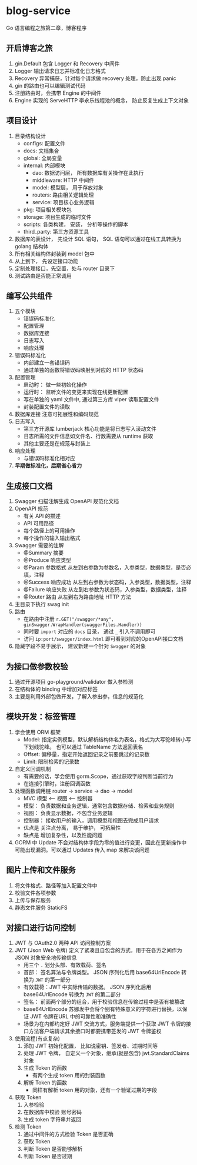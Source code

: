 # blog-service
Go 语言编程之旅第二章，博客程序

## 开启博客之旅
1. gin.Default 包含 Logger 和 Recovery 中间件
2. Logger 输出请求日志并标准化日志格式
3. Recovery 异常捕获，针对每个请求做 recovery 处理，防止出现 panic
4. gin 的路由也可以编辑测试代码
5. 注册路由时，会携带 Engine 的中间件
6. Engine 实现的 ServeHTTP 李永乐线程池的概念， 防止反复生成上下文对象

## 项目设计
1. 目录结构设计
   - configs: 配置文件
   - docs: 文档集合
   - global: 全局变量
   - internal: 内部模块
     - dao: 数据访问层， 所有数据库有关操作在此执行
     - middleware: HTTP 中间件
     - model: 模型层， 用于存放对象
     - routers: 路由相关逻辑处理
     - service: 项目核心业务逻辑
   - pkg: 项目相关模块包
   - storage: 项目生成的临时文件
   - scripts: 各类构建， 安装， 分析等操作的脚本
   - third_party: 第三方资源工具
2. 数据库的表设计， 先设计 SQL 语句， SQL 语句可以通过在线工具转换为 golang 结构体
3. 所有相关结构体封装到 model 包中
4. 从上到下， 先设定接口功能
5. 定制处理接口，先空置，处与 router 目录下
6. 测试路由是否能正常调用

## 编写公共组件
1. 五个模块
   - 错误码标准化
   - 配置管理
   - 数据库连接
   - 日志写入
   - 响应处理
2. 错误码标准化
   - 内部建立一套错误码
   - 通过单独的函数将错误码映射到对应的 HTTP 状态码
3. 配置管理
   - 启动时： 做一些初始化操作
   - 运行时： 监听文件的变更来实现在线更新配置
   - 写在单独的 yaml 文件中, 通过第三方库 viper 读取配置文件
   - 封装配置文件的读取
4. 数据库连接 注意可拓展性和编码规范
5. 日志写入
   - 第三方开源库 lumberjack 核心功能是将日志写入滚动文件
   - 日志所需的文件信息如文件名、行数需要从 runtime 获取
   - 其他主要还是在规范与封装上
6. 响应处理
   - 与错误码标准化相对应
7. **早期做标准化，后期省心省力**

## 生成接口文档
1. Swagger 扫描注解生成 OpenAPI 规范化文档
2. OpenAPI 规范
   - 有关 API 的描述
   - API 可用路径
   - 每个路径上的可用操作
   - 每个操作的输入输出格式
3. Swagger 需要的注解
   - @Summary 摘要
   - @Produce 响应类型
   - @Param 参数格式 从左到右参数为参数名，入参类型，数据类型，是否必填，注释
   - @Success 响应成功 从左到右参数为状态码，入参类型，数据类型，注释
   - @Failure 响应失败 从左到右参数为状态码，入参类型，数据类型，注释
   - @Router 路由 从左到右为路由地址 HTTP 方法
4. 主目录下执行 swag init
5. 路由
   - 在路由中注册 `r.GET("/swagger/*any", ginSwagger.WrapHandler(swaggerFiles.Handler))`
   - 同时要 `import` 对应的 `docs` 目录， 通过 `_` 引入不调用即可
   - 访问 `ip:port/swagger/index.html` 即可看到对应的OpenAPI接口文档
6. 隐藏字段不易于展示， 建议新建一个针对 `Swagger` 的对象

## 为接口做参数校验
1. 通过开源项目 go-playground/validator 做入参检测
2. 在结构体的 binding 中增加对应标签
3. 主要是利用外部包做开发，了解入参出参，信息的规范化

## 模块开发：标签管理
1. 学会使用 ORM 框架
   - Model: 指定实例模型，默认解析结构体名为表名，格式为大写驼峰转小写下划线驼峰。 也可以通过 TableName 方法返回表名
   - Offset: 偏移量，指定开始返回记录之前要跳过的记录数
   - Limit: 限制检索的记录数
2. 自定义回调机制
   - 有需要的话，学会使用 gorm.Scope，通过获取字段判断当前行为
   - 在连接引擎时，注册回调函数
3. 处理函数调用链 router -> service -> dao -> model
   - MVC 模型 <-- 视图 <-- 控制器
   - 模型： 负责数据和业务逻辑，通常包含数据存储、检索和业务规则
   - 视图： 负责显示数据，不包含业务逻辑
   - 控制器： 接收用户的输入，调用模型和视图去完成用户请求
   - 优点是 关注点分离， 易于维护， 可拓展性
   - 缺点是 增加复杂性，以及性能问题
4. GORM 中 Update 不会对结构体字段为零的值进行变更，因此在更新操作中可能出现漏洞。可以通过 Updates 传入 map 来解决该问题

## 图片上传和文件服务
1. 将文件格式、路径等加入配置文件中
2. 校验文件各项参数
3. 上传与保存服务
4. 静态文件服务 StaticFS

## 对接口进行访问控制
1. JWT 与 OAuth2.0 两种 API 访问控制方案
2. JWT (Json Web 令牌) 定义了紧凑且自包含的方式，用于在各方之间作为 JSON 对象安全地传输信息
   - 用三个 `.` 划分头部、有效载荷、签名
   - 首部： 签名算法与令牌类型。 JSON 序列化后用 base64UrlEncode 转换为 `JWT` 的第一部分
   - 有效载荷：JWT 中实际传输的数据。 JSON 序列化后用 base64UrlEncode 转换为 `JWT` 的第二部分
   - 签名： 前面两个部分的组合，用于校验信息在传输过程中是否有被篡改
   - base64UrlEncode 苏娜发中会将个别有特殊意义的字符进行替换，以保证 JWT 令牌在URL 中的可靠性和准确性
   - 场景为在内部约定好 JWT 交流方式，服务端提供一个获取 JWT 令牌的接口方法客户端请求其余接口时都要携带签发的 JWT 令牌鉴权
3. 使用流程(有点复杂)
   1. 添加 JWT 初始化配置， 比如说密钥、签发者、过期时间等
   2. 处理 JWT 令牌， 自定义一个对象，继承(就是包含) jwt.StandardClaims 对象
   3. 生成 Token 的函数
      - 有两个生成 token 用的封装函数
   4. 解析 Token 的函数
      - 同样有解析 token 用的对象，还有一个验证过期的字段
4. 获取 Token
   1. 入参检验
   2. 在数据库中校验 账号密码 
   3. 生成 token 字符串并返回
5. 检测 Token
   1. 通过中间件的方式检验 Token 是否正确
   2. 获取 Token
   3. 判断 Token 是否能够解析
   4. 判断 Token 是否过期